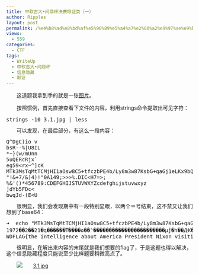 ```yaml
---
title: 中软吉大•问鼎杯决赛取证类（一）
author: Ripples
layout: post
permalink: /%e4%b8%ad%e8%bd%af%e5%90%89%e5%a4%a7%e2%80%a2%e9%97%ae%e9%bc%8e%e6%9d%af%e5%86%b3%e8%b5%9b%e5%8f%96%e8%af%81%e7%b1%bb%ef%bc%88%e4%b8%80%ef%bc%89/
views:
  - 559
categories:
  - CTF
tags:
  - WriteUp
  - 中软吉大•问鼎杯
  - 信息隐藏
  - 取证
---
```

<p style="text-indent: 2em;">
  这道题我拿到手的就是一张<a href="http://geekjayvic-wordpress.stor.sinaapp.com/uploads/2014/09/3.1.jpg" target="_blank">图片</a>。
</p>

<p style="text-indent: 2em;">
  按照惯例，首先直接查看下文件的内容，利用strings命令提取出可见字符：
</p>

<pre class="brush:bash;toolbar:false">strings&nbsp;-10&nbsp;3.1.jpg&nbsp;|&nbsp;less</pre>

<p style="line-height: 16px; text-indent: 2em;">
  可以发现，在最后部分，有这么一段内容：
</p>

<!--more-->

<pre class="brush:plain;toolbar:false">Q^DgC)io&nbsp;v
bsR--%|U8IL
*~}(w/mUnn
5uQERcRjx`
eg59&lt;rx~^]cK
MTk3MsTqMtTCMjHI1aOsw8C5+tfczbPE4b/Ly8m3w87KsbG+qaGj1eLKx9bQw8DBvbn6t8fV/bOju6/H6b/2z8K1xLXa0ru0ztSqyte8trfDzsqho7WxzOzPws7no6zDq9b3z6/U2tSiy/m74bz7wcvE4b/Ly8mho7C01dXLq7e9ysLHsNS8tqijrLTLtM674cy4xNrI3b371rnN4tC5oaO74cy4veHK+Lrzo6zW0Le9vau74cy4vMfCvNf3zqq++MPczsS8/qGjDQpXREZMQUd7dGhlIGludGVsbGlnZW5jZSBhYm91dCBBbWVyaWNhIFByZXNpZGVudCBOaXhvbiB2aXNpdGluZyBCZWlqaW5nfQ==
"!&+7/&)4)!"0A149;&gt;&gt;&gt;%.DIC&lt;H7=&gt;;
%&&#39;()*456789:CDEFGHIJSTUVWXYZcdefghijstuvwxyz
]dYb5FDc&lt;
bwqJd-(E&lt;U</pre>

<p style="line-height: 16px; text-indent: 2em;">
  很明显，我们会发现期中有一段特别显眼，以两个＝号结束，这不禁又让我们想到了base64：
</p>

<pre class="brush:bash;toolbar:false">➜&nbsp;&nbsp;echo&nbsp;"MTk3MsTqMtTCMjHI1aOsw8C5+tfczbPE4b/Ly8m3w87KsbG+qaGj1eLKx9bQw8DBvbn6t8fV/bOju6/H6b/2z8K1xLXa0ru0ztSqyte8trfDzsqho7WxzOzPws7no6zDq9b3z6/U2tSiy/m74bz7wcvE4b/Ly8mho7C01dXLq7e9ysLHsNS8tqijrLTLtM674cy4xNrI3b371rnN4tC5oaO74cy4veHK+Lrzo6zW0Le9vau74cy4vMfCvNf3zqq++MPczsS8/qGjDQpXREZMQUd7dGhlIGludGVsbGlnZW5jZSBhYm91dCBBbWVyaWNhIFByZXNpZGVudCBOaXhvbiB2aXNpdGluZyBCZWlqaW5nfQ=="&nbsp;|&nbsp;base64&nbsp;-D
1972��2��21�գ������ͳ����ɷ��ʱ�����������������������µĵ�һ��Ԫ�׼����ʡ��������磬ë��ϯ��Ԣ����������ɡ�����˫����ǰԼ�����˴λ����ݽ���й����������з�������¼��Ϊ�����ļ���
WDFLAG{the&nbsp;intelligence&nbsp;about&nbsp;America&nbsp;President&nbsp;Nixon&nbsp;visiting&nbsp;Beijing}%</pre>

<p style="line-height: 16px; text-indent: 2em;">
  很明显，在解出来内容的末尾就是我们想要的flag了，于是这题也得以解决，这个信息隐藏程度只能说至少比样题要稍微高点了。
</p>

<p style="line-height: 16px; text-indent: 2em;">
  <img src="http://geekjayvic.sinaapp.com/wp-content/plugins/wp-ueditor2/ueditor/dialogs/attachment/fileTypeImages/icon_default.png" /><a href="http://geekjayvic-wordpress.stor.sinaapp.com/uploads/2014/09/3.1.jpg">3.1.jpg</a>
</p>
